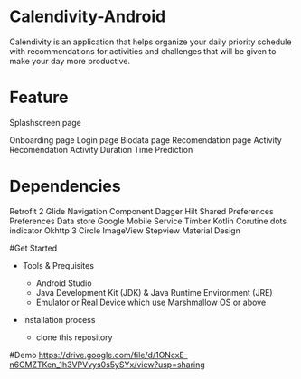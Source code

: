 # Calendivity-Android
 
 Calendivity is an application that helps organize your daily priority schedule with recommendations for activities and challenges that will be given to make your day more productive.
 
 # Feature
 Splashscreen page

 Onboarding page
 Login page
 Biodata page
 Recomendation page
 Activity Recomendation
 Activity Duration Time Prediction
 
 # Dependencies
 Retrofit 2
 Glide
 Navigation Component
 Dagger Hilt
 Shared Preferences
 Preferences Data store
 Google Mobile Service
 Timber
 Kotlin Corutine
 dots indicator
 Okhttp 3
 Circle ImageView
 Stepview
 Material Design
 
 #Get Started
 * Tools & Prequisites
   * Android Studio
   * Java Development Kit (JDK) & Java Runtime Environment (JRE)
   * Emulator or Real Device which use Marshmallow OS or above

 * Installation process
   * clone this repository
  
  #Demo
  https://drive.google.com/file/d/1ONcxE-n6CMZTKen_1h3VPVvys0s5ySYx/view?usp=sharing
